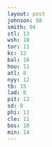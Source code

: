 ```yaml
---
layout: post
johnson: 88
smith: 94
stl: 13
wsh: 10
tor: 11
kc: 12
bal: 16
hou: 11
atl: 8
nyy: 12
tb: 15
lad: 8
pit: 12
sd: 8
phi: 11
cle: 11
bos: 10
min: 14
---
```

